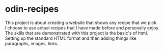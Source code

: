 # odin-recipes
This project is about creating a website that shows any recipe that we pick. I choose to use actual recipes that I have made before and personally enjoy. The skills that are demonstrated with this project is the basic's of html. Setting up the standard HTML format and then adding things like paragraphs, images, links.